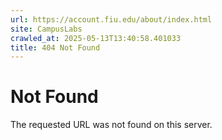 ```yaml
---
url: https://account.fiu.edu/about/index.html
site: CampusLabs
crawled_at: 2025-05-13T13:40:58.401033
title: 404 Not Found
---
```


# Not Found
The requested URL was not found on this server.
